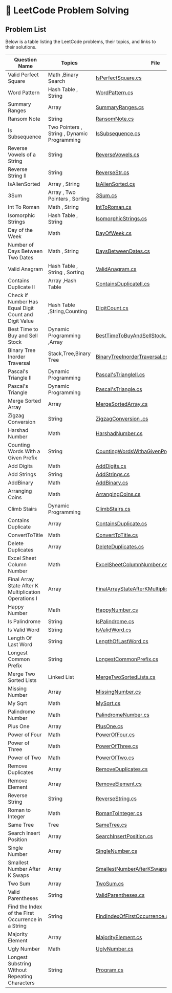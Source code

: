 # 🧠 LeetCode Problem Solving

## Problem List

Below is a table listing the LeetCode problems, their topics, and links to their solutions.

| **Question Name**                                    | **Topics**  | **File**  |
|------------------------------------------------------|-------------|-----------|
| Valid Perfect Square  |Math ,Binary Search  | [ IsPerfectSquare.cs](https://github.com/YasminMuntaserN/leetcode-problems/blob/main/Easy/Valid%20Perfect%20Square/Program.cs) |
| Word Pattern  |Hash Table ,  String  | [ WordPattern.cs](https://github.com/YasminMuntaserN/leetcode-problems/blob/main/Easy/Is%20Subsequence/Program.cs) |
| Summary Ranges   |  Array  | [ SummaryRanges.cs](https://github.com/YasminMuntaserN/leetcode-problems/blob/main/Easy/Summary%20Ranges/Program.cs) |
| Ransom Note   |  String  | [ RansomNote.cs](https://github.com/YasminMuntaserN/leetcode-problems/blob/main/Easy/CanConstruct/Program.cs) |
|  Is Subsequence   | Two Pointers , String , Dynamic Programming  | [ IsSubsequence.cs](https://github.com/YasminMuntaserN/leetcode-problems/blob/main/Easy/Is%20Subsequence/Program.cs) |
|  Reverse Vowels of a String   | String  | [ ReverseVowels.cs](https://github.com/YasminMuntaserN/leetcode-problems/blob/main/Easy/Reverse%20Vowels%20of%20a%20String/Program.cs) |
|  Reverse String II   | String  | [ ReverseStr.cs](https://github.com/YasminMuntaserN/leetcode-problems/blob/main/Easy/Reverse%20String%20II/Program.cs) |
|  IsAlienSorted                        | Array , String   | [ IsAlienSorted.cs](https://github.com/YasminMuntaserN/leetcode-problems/blob/main/Easy/Verifying%20an%20Alien%20Dictionary/Program.cs) |
| 3Sum                        | Array , Two Pointers , Sorting     | [3Sum.cs](https://github.com/YasminMuntaserN/leetcode-problems/blob/main/Medium/3Sum/Program.cs) |
| Int To Roman                         | Math , String     | [IntToRoman.cs](https://github.com/YasminMuntaserN/leetcode-problems/blob/main/Medium/Integer%20to%20Roman/Program.cs) |
| Isomorphic Strings                         | Hash Table , String     | [ IsomorphicStrings.cs](https://github.com/YasminMuntaserN/leetcode-problems/blob/main/Easy/Isomorphic%20Strings/Program.cs) |
|  Day of the Week                          | Math     | [ DayOfWeek.cs](https://github.com/YasminMuntaserN/leetcode-problems/blob/main/Easy/Day%20of%20the%20Week/Program.cs) |
|  Number of Days Between Two Dates                            |Math , String    | [DaysBetweenDates.cs](https://github.com/YasminMuntaserN/leetcode-problems/blob/main/Easy/Number%20of%20Days%20Between%20Two%20Dates/Program.cs) |
|  Valid Anagram                              | Hash Table , String , Sorting    | [ValidAnagram.cs](https://github.com/YasminMuntaserN/leetcode-problems/blob/main/Easy/Valid%20Anagram/Program.cs) |
| Contains Duplicate II                                 | Array ,Hash Table      | [ContainsDuplicateII.cs](https://github.com/YasminMuntaserN/leetcode-problems/blob/main/Easy/Contains%20Duplicate%20II/Program.cs) |
| Check if Number Has Equal Digit Count and Digit Value| Hash Table ,String,Counting      | [DigitCount.cs](https://github.com/YasminMuntaserN/leetcode-problems/blob/main/Easy/Check%20if%20Number%20Has%20Equal%20Digit%20Count%20and%20Digit%20Value/Program.cs) |
| Best Time to Buy and Sell Stock                         | Dynamic Programming ,Array     | [BestTimeToBuyAndSellStock.cs](https://github.com/YasminMuntaserN/leetcode-problems/blob/main/Easy/Best%20Time%20to%20Buy%20and%20Sell%20Stock/Program.cs) |
| Binary Tree Inorder Traversal                           |Stack,Tree,Binary Tree  | [BinaryTreeInorderTraversal.cs](https://github.com/YasminMuntaserN/leetcode-problems/blob/main/Easy/ConsoleApp1/Program.cs) |
| Pascal's Triangle II                           | Dynamic Programming      | [Pascal'sTriangleII.cs](https://github.com/YasminMuntaserN/leetcode-problems/blob/main/Easy/Pascal's%20Triangle%20II/Program.cs) |
| Pascal's Triangle                                | Dynamic Programming      | [Pascal'sTriangle.cs](https://github.com/YasminMuntaserN/leetcode-problems/blob/main/Easy/Pascal's%20Triangle/Program.cs) |
| Merge Sorted Array                                   | Array      | [MergeSortedArray.cs](https://github.com/YasminMuntaserN/leetcode-problems/blob/main/Easy/Merge%20Sorted%20Array/Program.cs) |
| Zigzag Conversion                                     | String      | [ZigzagConversion .cs](https://github.com/YasminMuntaserN/leetcode-problems/blob/main/Medium/zigzag%20pattern/Program.cs) |
| Harshad Number                                      | Math      | [HarshadNumber.cs](https://github.com/YasminMuntaserN/leetcode-problems/blob/main/Easy/Harshad%20Number/Program.cs) |
| Counting Words With a Given Prefix                  | String      | [CountingWordsWithaGivenPrefix.cs](https://github.com/YasminMuntaserN/leetcode-problems/blob/main/Easy/Counting%20Words%20With%20a%20Given%20Prefix/Program.cs) |
| Add Digits                                           | Math        | [AddDigits.cs](./Easy/AddDigits/Program.cs) |
| Add Strings                                          | String      | [AddStrings.cs](./Easy/AddStrings/Program.cs) |
| AddBinary                                           | Math        | [AddBinary.cs](./Easy/AddBinary/Program.cs) |
| Arranging Coins                                      | Math        | [ArrangingCoins.cs](./Easy/ArrangingCoins/Program.cs) |
| Climb Stairs                                         | Dynamic Programming | [ClimbStairs.cs](./Easy/ClimbStairs/Program.cs) |
| Contains Duplicate                                   | Array       | [ContainsDuplicate.cs](./Easy/ContainsDuplicate/Program.cs) |
| ConvertToTitle                                       | Math        | [ConvertToTitle.cs](./Easy/ConvertToTitle/Program.cs) |
| Delete Duplicates                                    | Array       | [DeleteDuplicates.cs](./Easy/DeleteDuplicates/Program.cs) |
| Excel Sheet Column Number                            | Math        | [ExcelSheetColumnNumber.cs](./Easy/ExcelSheetColumnNumber/Program.cs) |
| Final Array State After K Multiplication Operations I | Array       | [FinalArrayStateAfterKMultiplicationOperationsI.cs](./Easy/FinalArrayStateAfterKMultiplicationOperationsI/Program.cs) |
| Happy Number                                         | Math        | [HappyNumber.cs](./Easy/HappyNumber/Program.cs) |
| Is Palindrome                                        | String      | [IsPalindrome.cs](./Easy/IsPalindrome/Program.cs) |
| Is Valid Word                                        | String      | [IsValidWord.cs](./Easy/IsValidWord/Program.cs) |
| Length Of Last Word                                  | String      | [LengthOfLastWord.cs](./Easy/LengthOfLastWord/Program.cs) |
| Longest Common Prefix                                | String      | [LongestCommonPrefix.cs](./Easy/LongestCommonPrefix/Program.cs) |
| Merge Two Sorted Lists                               | Linked List | [MergeTwoSortedLists.cs](./Easy/MergeTwoSortedLists/Program.cs) |
| Missing Number                                       | Array       | [MissingNumber.cs](./Easy/MissingNumber/Program.cs) |
| My Sqrt                                              | Math        | [MySqrt.cs](./Easy/MySqrt/Program.cs) |
| Palindrome Number                                    | Math        | [PalindromeNumber.cs](./Easy/PalindromeNumber/Program.cs) |
| Plus One                                             | Array       | [PlusOne.cs](./Easy/PlusOne/Program.cs) |
| Power of Four                                        | Math        | [PowerOfFour.cs](./Easy/PowerofFour/Program.cs) |
| Power of Three                                       | Math        | [PowerOfThree.cs](./Easy/PowerofThree/Program.cs) |
| Power of Two                                         | Math        | [PowerOfTwo.cs](./Easy/PowerofTwo/Program.cs) |
| Remove Duplicates                                    | Array       | [RemoveDuplicates.cs](./Easy/RemoveDuplicates/Program.cs) |
| Remove Element                                       | Array       | [RemoveElement.cs](./Easy/RemoveElement/Program.cs) |
| Reverse String                                       | String      | [ReverseString.cs](./Easy/ReverseString/Program.cs) |
| Roman to Integer                                     | Math        | [RomanToInteger.cs](./Easy/RomanToInteger/Program.cs) |
| Same Tree                                            | Tree        | [SameTree.cs](./Easy/SameTree/Program.cs) |
| Search Insert Position                               | Array       | [SearchInsertPosition.cs](./Easy/SearchInsertPosition/Program.cs) |
| Single Number                                        | Array       | [SingleNumber.cs](./Easy/SingleNumber/Program.cs) |
| Smallest Number After K Swaps                        | Array       | [SmallestNumberAfterKSwaps.cs](./Easy/SmallestNumberAfterKSwaps/Program.cs) |
| Two Sum                                              | Array       | [TwoSum.cs](./Easy/TwoSum/Program.cs) |
| Valid Parentheses                                    | String      | [ValidParentheses.cs](./Easy/ValidParentheses/Program.cs) |
| Find the Index of the First Occurrence in a String   | String      | [FindIndexOfFirstOccurrence.cs](./Easy/Find-the-index-of-the-first-occurrence-in-a-string/Program.cs) |
| Majority Element                                     | Array       | [MajorityElement.cs](./Easy/majorityelement/Program.cs) |
| Ugly Number                                          | Math        | [UglyNumber.cs](./Easy/uglynumber/Program.cs) |
| Longest Substring Without Repeating Characters       | String      | [Program.cs](./Easy/LengthOfLongestSubstring/Program.cs) |

